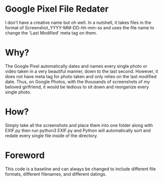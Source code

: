 # Google Pixel File Redater
I don't have a creative name but oh well. In a nutshell, it takes files in the format of Screenshot_YYYY-MM-DD-hh-mm-ss and uses the file name to change the 'Last Modified' meta tag on them.

# Why?
The Google Pixel automatically dates and names every single photo or video taken in a very beautiful manner, down to the last second. However, it does not have meta tag for photo taken and only relies on the last modified date. Thus, on Google Photos, with the thousands of screenshots of my beloved girlfriend, it would be tedious to sit down and reorganize every single photo.

# How?
Simply take all the screenshots and place them into one folder along with EXIF.py then run python3 EXIF.py and Python will automatically sort and redate every single file inside of the directory.

# Foreword
This code is a baseline and can always be changed to include different file formats, different filenames, and different datings.

